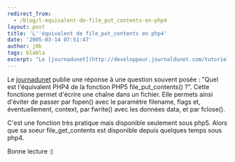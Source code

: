 ```yaml
---
redirect_from:
  - /blog/l-equivalent-de-file_put_contents-en-php4
layout: post
title: 'L''équivalent de file_put_contents en php4'
date: '2005-03-14 07:51:47'
author: j0k
tags: blabla
excerpt: "Le [journadunet](http://developpeur.journaldunet.com/tutoriel/php/050315-php-remplacer-file-put-contents.shtml) publie une réponse à une question souvent posée : \"Quel est l'équivalent PHP4 de la fonction PHP5 file_put_contents() ?\".     \nCette fonctione permet d'écrire une chaîne dans un fichier. Elle permets ainsi d'éviter de passer par fopen() avec le      …"
---
```


Le [journadunet](http://developpeur.journaldunet.com/tutoriel/php/050315-php-remplacer-file-put-contents.shtml) publie une réponse à une question souvent posée : "Quel est l'équivalent PHP4 de la fonction PHP5 file_put_contents() ?".
Cette fonctione permet d'écrire une chaîne dans un fichier. Elle permets ainsi d'éviter de passer par fopen() avec le paramètre filename, flags et, éventuellement, context, par fwrite() avec les données data, et par fclose().

C'est une fonction très pratique mais disponible seulement sous php5. Alors que sa soeur file_get_contents est disponible depuis quelques temps sous php4.

Bonne lecture :)
